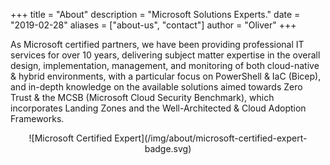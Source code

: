+++
title = "About"
description = "Microsoft Solutions Experts."
date = "2019-02-28"
aliases = ["about-us", "contact"]
author = "Oliver"
+++

As Microsoft certified partners, we have been providing professional IT services for over 10 years, delivering subject matter expertise in the overall design, implementation, management, and monitoring of both cloud-native & hybrid environments, with a particular focus on PowerShell & IaC (Bicep), and in-depth knowledge on the available solutions aimed towards Zero Trust & the MCSB (Microsoft Cloud Security Benchmark), which incorporates Landing Zones and the Well-Architected & Cloud Adoption Frameworks.

<div align="center">
  ![Microsoft Certified Expert](/img/about/microsoft-certified-expert-badge.svg)
</div>
